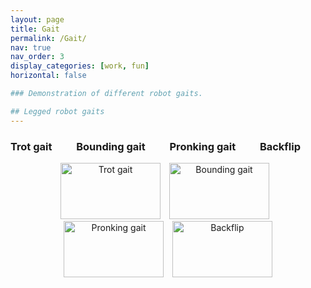 ```yaml
---
layout: page
title: Gait
permalink: /Gait/
nav: true
nav_order: 3
display_categories: [work, fun]
horizontal: false

### Demonstration of different robot gaits.

## Legged robot gaits
---
```



### Trot gait &nbsp;&nbsp;&nbsp;&nbsp;&nbsp;&nbsp;&nbsp;&nbsp; Bounding gait &nbsp;&nbsp;&nbsp;&nbsp;&nbsp;&nbsp;&nbsp;&nbsp; Pronking gait &nbsp;&nbsp;&nbsp;&nbsp;&nbsp;&nbsp;&nbsp;&nbsp; Backflip &nbsp;&nbsp;&nbsp;&nbsp;&nbsp;&nbsp;&nbsp;&nbsp;
<div style="text-align: center">
    <img src="https://raw.githubusercontent.com/DARoSLab/EAGLE/main/assets/img/gait/trot.gif" width="160" height="90" alt="Trot gait" style="margin-right: 10px;"/>
    <img src="https://raw.githubusercontent.com/DARoSLab/EAGLE/main/assets/img/gait/bounding.gif" width="160" height="90" alt="Bounding gait" style="margin-right: 10px;"/>
    <img src="https://raw.githubusercontent.com/DARoSLab/EAGLE/main/assets/img/gait/pronking.gif" width="160" height="90" alt="Pronking gait" style="margin-right: 10px;"/>
    <img src="https://raw.githubusercontent.com/DARoSLab/EAGLE/main/assets/img/gait/backflip.gif" width="160" height="90" alt="Backflip"/>
</div>

